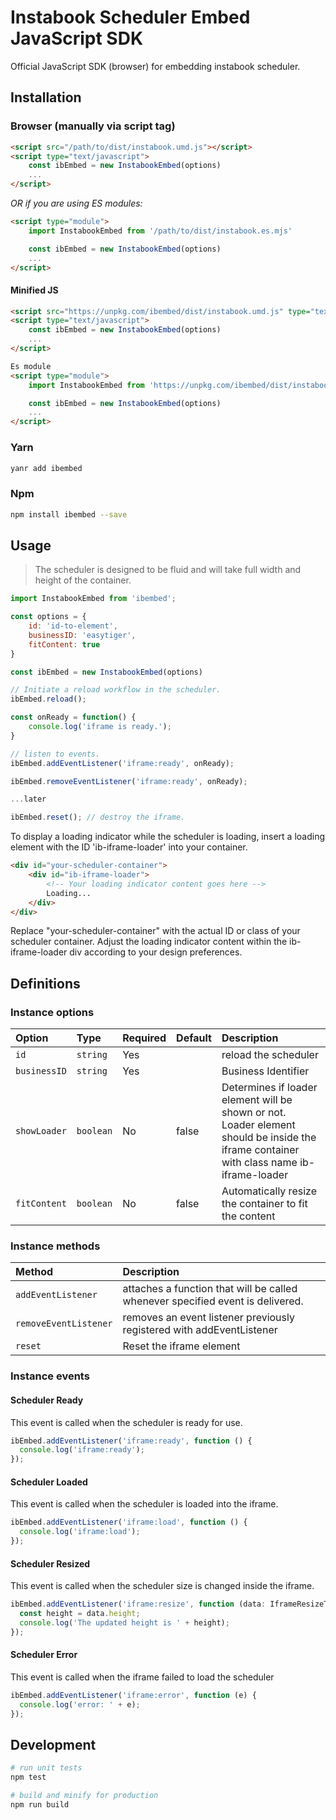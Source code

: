 Instabook Scheduler Embed JavaScript SDK
======================================================================

Official JavaScript SDK (browser) for embedding instabook scheduler.


## Installation

### Browser (manually via script tag)

```html
<script src="/path/to/dist/instabook.umd.js"></script>
<script type="text/javascript">
    const ibEmbed = new InstabookEmbed(options)
    ...
</script>
```

_OR if you are using ES modules:_
```html
<script type="module">
    import InstabookEmbed from '/path/to/dist/instabook.es.mjs'

    const ibEmbed = new InstabookEmbed(options)
    ...
</script>
```

#### Minified JS

```html
<script src="https://unpkg.com/ibembed/dist/instabook.umd.js" type="text/javascript"></script>
<script type="text/javascript">
    const ibEmbed = new InstabookEmbed(options)
    ...
</script>

Es module
<script type="module">
    import InstabookEmbed from 'https://unpkg.com/ibembed/dist/instabook.es.mjs'

    const ibEmbed = new InstabookEmbed(options)
    ...
</script>
```

### Yarn

```sh
yanr add ibembed
```

### Npm

```sh
npm install ibembed --save
```


## Usage

> The scheduler is designed to be fluid and will take full width and height of the container.

```js
import InstabookEmbed from 'ibembed';

const options = {
    id: 'id-to-element',
    businessID: 'easytiger',
    fitContent: true
}

const ibEmbed = new InstabookEmbed(options)

// Initiate a reload workflow in the scheduler.
ibEmbed.reload();

const onReady = function() {
    console.log('iframe is ready.');
}

// listen to events.
ibEmbed.addEventListener('iframe:ready', onReady);

ibEmbed.removeEventListener('iframe:ready', onReady);

...later

ibEmbed.reset(); // destroy the iframe.

```
To display a loading indicator while the scheduler is loading, insert a loading element with the ID 'ib-iframe-loader' into your container.

```html
<div id="your-scheduler-container">
    <div id="ib-iframe-loader">
        <!-- Your loading indicator content goes here -->
        Loading...
    </div>
</div>
```

Replace "your-scheduler-container" with the actual ID or class of your scheduler container. Adjust the loading indicator content within the ib-iframe-loader div according to your design preferences.

## Definitions

### Instance options

| Option       | Type        | Required | Default  | Description                                                                                                                                 |
|:-------------|:------------|----------|----------|:--------------------------------------------------------------------------------------------------------------------------------------------|
| `id`         | `string`    | Yes      |          | reload the scheduler                                                                                                                        |
| `businessID` | `string`    | Yes      |          | Business Identifier                                                                                                                         |
| `showLoader` | `boolean`   | No       | false    | Determines if loader element will be shown or not. Loader element should be inside the iframe container with class name ib-iframe-loader    |
| `fitContent` | `boolean`   | No       | false    | Automatically resize the container to fit the content                                                                                       |

### Instance methods

| Method                | Description                                                                    |
|:----------------------|:-------------------------------------------------------------------------------|
| `addEventListener`    | attaches a function that will be called whenever specified event is delivered. |
| `removeEventListener` | removes an event listener previously registered with addEventListener          |
| `reset`               | Reset the iframe element                                                       |

### Instance events

#### Scheduler Ready
This event is called when the scheduler is ready for use. 
```js
ibEmbed.addEventListener('iframe:ready', function () {
  console.log('iframe:ready');
});
```
#### Scheduler Loaded
This event is called when the scheduler is loaded into the iframe.
```js
ibEmbed.addEventListener('iframe:load', function () {
  console.log('iframe:load');
});
```
#### Scheduler Resized
This event is called when the scheduler size is changed inside the iframe.
```js
ibEmbed.addEventListener('iframe:resize', function (data: IframeResizeType) {
  const height = data.height;
  console.log('The updated height is ' + height);
});
```
#### Scheduler Error
This event is called when the iframe failed to load the scheduler
```js
ibEmbed.addEventListener('iframe:error', function (e) {
  console.log('error: ' + e);
});
```

## Development
```sh
# run unit tests
npm test

# build and minify for production
npm run build
```
